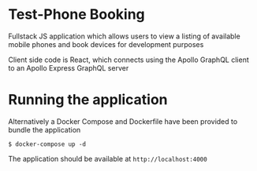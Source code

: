 # Test-Phone Booking

Fullstack JS application which allows users to view a listing of available mobile phones and book devices for development purposes

Client side code is React, which connects using the Apollo GraphQL client to an Apollo Express GraphQL server

# Running the application

Alternatively a Docker Compose and Dockerfile have been provided to bundle the application

```
$ docker-compose up -d
```

The application should be available at `http://localhost:4000`
